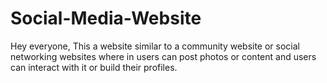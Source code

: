 # Social-Media-Website
Hey everyone, This a website similar to a community website or social networking websites where in users can post photos or content and users can interact with it or build their profiles. 
